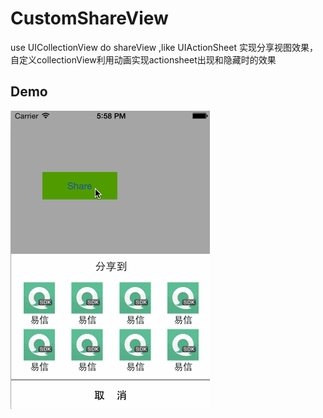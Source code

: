 CustomShareView
===============

use UICollectionView do shareView ,like UIActionSheet
实现分享视图效果，自定义collectionView利用动画实现actionsheet出现和隐藏时的效果


## Demo

![screen shot](gridScreenshot.gif)
